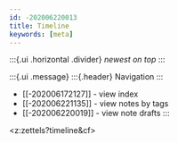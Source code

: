 ```yaml
---
id: -202006220013
title: Timeline
keywords: [meta]
---
```

:::{.ui .horizontal .divider}
*newest on top*
:::

:::{.ui .message}
:::{.header}
Navigation
:::
- [[-202006172127]] - view index
- [[-202006221135]] - view notes by tags 
- [[-202006220019]] - view note drafts
::: 

<z:zettels?timeline&cf>